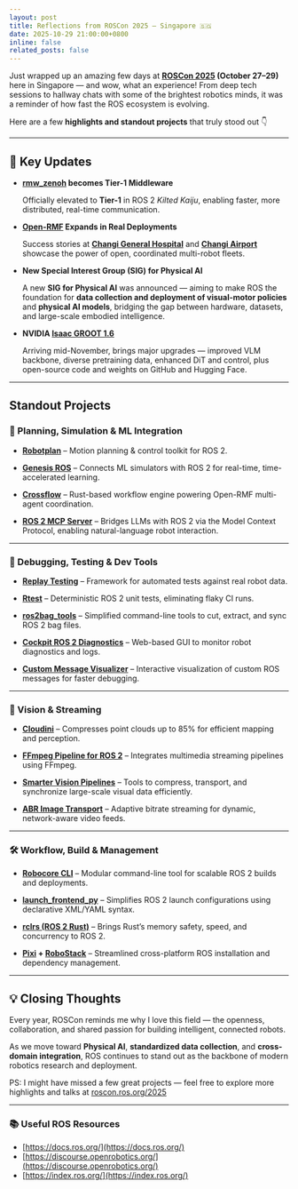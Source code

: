 ```yaml
---
layout: post
title: Reflections from ROSCon 2025 – Singapore 🇸🇬
date: 2025-10-29 21:00:00+0800
inline: false
related_posts: false
---
```


Just wrapped up an amazing few days at **[ROSCon 2025](https://roscon.ros.org/2025/) (October 27–29)** here in Singapore — and wow, what an experience! From deep tech sessions to hallway chats with some of the brightest robotics minds, it was a reminder of how fast the ROS ecosystem is evolving.

Here are a few **highlights and standout projects** that truly stood out 👇

---

## 🔹 Key Updates

- **[rmw_zenoh](https://github.com/ros2/rmw_zenoh) becomes Tier-1 Middleware**

    Officially elevated to **Tier-1** in ROS 2 *Kilted Kaiju*, enabling faster, more distributed, real-time communication.

- **[Open-RMF](https://github.com/open-rmf/rmf) Expands in Real Deployments**

    Success stories at **[Changi General Hospital](https://www.cgh.com.sg/chart)** and **[Changi Airport](https://github.com/ros-industrial/rmf_scheduler)** showcase the power of open, coordinated multi-robot fleets.

- **New Special Interest Group (SIG) for Physical AI**

    A new **SIG for Physical AI** was announced — aiming to make ROS the foundation for **data collection and deployment of visual-motor policies** and **physical AI models**, bridging the gap between hardware, datasets, and large-scale embodied intelligence.

- **NVIDIA [Isaac GROOT 1.6](https://github.com/NVIDIA/Isaac-GR00T)**

    Arriving mid-November, brings major upgrades — improved VLM backbone, diverse pretraining data, enhanced DiT and control, plus open-source code and weights on GitHub and Hugging Face.

---

## Standout Projects

### 🧭 Planning, Simulation & ML Integration

- **[Robotplan](https://github.com/sea-bass/pyroboplan)** – Motion planning & control toolkit for ROS 2.

- **[Genesis ROS](https://team-re-boot.github.io/genesis_ros/)** – Connects ML simulators with ROS 2 for real-time, time-accelerated learning.

- **[Crossflow](https://github.com/open-rmf/crossflow)** – Rust-based workflow engine powering Open-RMF multi-agent coordination.

- **[ROS 2 MCP Server](https://github.com/LCAS/ros2_mcp)** – Bridges LLMs with ROS 2 via the Model Context Protocol, enabling natural-language robot interaction.

---

### 🧩 Debugging, Testing & Dev Tools

- **[Replay Testing](https://github.com/polymathrobotics/replay_testing)** – Framework for automated tests against real robot data.

- **[Rtest](https://github.com/Beam-and-Spyrosoft/rtest)** – Deterministic ROS 2 unit tests, eliminating flaky CI runs.

- **[ros2bag_tools](https://github.com/AIT-Assistive-Autonomous-Systems/ros2bag_tools)** – Simplified command-line tools to cut, extract, and sync ROS 2 bag files.

- **[Cockpit ROS 2 Diagnostics](https://github.com/clearpathrobotics/cockpit-ros2-diagnostics)** – Web-based GUI to monitor robot diagnostics and logs.

- **[Custom Message Visualizer](https://github.com/suchetanrs/ros2_cmv)** – Interactive visualization of custom ROS messages for faster debugging.

---

### 🎥 Vision & Streaming

- **[Cloudini](https://github.com/facontidavide/cloudini)** – Compresses point clouds up to 85% for efficient mapping and perception.

- **[FFmpeg Pipeline for ROS 2](https://github.com/yoshito-n-students/ffmpeg_pipeline)** – Integrates multimedia streaming pipelines using FFmpeg.

- **[Smarter Vision Pipelines](https://github.com/AIT-Assistive-Autonomous-Systems/roscon2025_smarter_vision_pipelines)** – Tools to compress, transport, and synchronize large-scale visual data efficiently.

- **[ABR Image Transport](https://github.com/agutig/ABR_image_transport)** – Adaptive bitrate streaming for dynamic, network-aware video feeds.

---

### 🛠️ Workflow, Build & Management

- **[Robocore CLI](https://github.com/cristidragomir97/robocore-cli)** – Modular command-line tool for scalable ROS 2 builds and deployments.

- **[launch_frontend_py](https://github.com/ros-tooling/launch_frontend_py)** – Simplifies ROS 2 launch configurations using declarative XML/YAML syntax.

- **[rclrs (ROS 2 Rust)](https://github.com/ros2-rust/ros2_rust)** – Brings Rust’s memory safety, speed, and concurrency to ROS 2.

- **[Pixi](https://pixi.sh/) + [RoboStack](https://robostack.github.io/index.html)** – Streamlined cross-platform ROS installation and dependency management.

---

## 💡 Closing Thoughts

Every year, ROSCon reminds me why I love this field — the openness, collaboration, and shared passion for building intelligent, connected robots.

As we move toward **Physical AI**, **standardized data collection**, and **cross-domain integration**, ROS continues to stand out as the backbone of modern robotics research and deployment.

PS: I might have missed a few great projects — feel free to explore more highlights and talks at [roscon.ros.org/2025](roscon.ros.org/2025)

---

### 📚 Useful ROS Resources

- [https://docs.ros.org/](https://docs.ros.org/)
- [https://discourse.openrobotics.org/](https://discourse.openrobotics.org/)
- [https://index.ros.org/](https://index.ros.org/)
